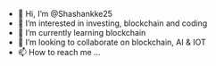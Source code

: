 - 👋 Hi, I’m @Shashankke25
- 👀 I’m interested in investing, blockchain and coding 
- 🌱 I’m currently learning blockchain 
- 💞️ I’m looking to collaborate on blockchain, AI & IOT 
- 📫 How to reach me ...

<!---
Shashankke25/Shashankke25 is a ✨ special ✨ repository because its `README.md` (this file) appears on your GitHub profile.
You can click the Preview link to take a look at your changes.
--->
